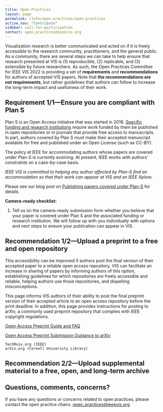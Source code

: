 ```yaml
---
title: Open Practices
layout: page
permalink: /info/open-practices/open-practices
active_nav: "Contribute"
sidebar: call-for-participation
contact: open_practices@ieeevis.org
---
```


Visualization research is better communicated and acted on if it is freely accessible to the research community, practitioners, and the general public. As a community, there are several steps we can take to help ensure that research presented at VIS is (1) reproducible, (2) replicable, and (3) extensible by future researchers. As such, the Open Practices Committee for IEEE VIS 2022 is providing a set of **requirements** and **recommendations** for authors of accepted VIS papers. Note that **the recommendations are not requirements**, but rather guidelines that authors can follow to increase the long-term impact and usefulness of their work.

## **Requirement** 1/1—Ensure you are compliant with Plan S

Plan S is an Open Access initiative that was started in 2018. [Specific funding and research institutions](https://www.coalition-s.org/organisations/) require work funded by them be published in open repositories or in journals that provide free access to manuscripts. In part, authors covered by Plan S must make their accepted manuscript available for free and published under an Open License (such as CC-BY).

The policy at IEEE for accommodating authors whose papers are covered under Plan-S is currently evolving. At present, IEEE works with authors' constraints on a case-by-case basis.

*IEEE VIS is committed to helping any author affected by Plan-S find an accommodation so that their work can appear at VIS and on IEEE Xplore.*

Please see our blog post on [Publishing papers covered under Plan-S](../../blog/plublishing-under-plan-s) for details.

**Camera-ready checklist:**

1. Tell us on the camera-ready submission form whether you believe that your paper is covered under Plan S and the associated funding or research institution. We will follow up with you individually with options and next steps to ensure your publication can appear in VIS.

## **Recommendation** 1/2—Upload a preprint to a free and open repository

This accessibility can be improved if authors post the final version of their accepted paper to a reliable open access repository. VIS can facilitate an increase in sharing of papers by informing authors of this option, establishing guidelines for which repositories are freely accessible and reliable, helping authors use those repositories, and dispelling misconceptions.

This page informs VIS authors of their ability to post the final preprint version of their accepted article to an open access repository before the print deadline. In addition, this page provides instructions for posting to arXiv, a commonly used preprint repository that complies with IEEE copyright regulations.

[Open Access Preprint Guide and FAQ](open-practices-faq)

[Open Access Preprint Submission Guidance to arXiv](open-practices-arxiv)

    TechRxiv.org (IEEE)
    arXiv.org (Cornell University Library)

## **Recommendation** 2/2—Upload supplemental material to a free, open, and long-term archive

## Questions, comments, concerns?

If you have any questions or concerns related to open practices, please contact the open practice chairs: open_practices@ieeevis.org.
